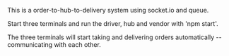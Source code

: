 This is a order-to-hub-to-delivery system using socket.io and queue.

Start three terminals and run the driver, hub and vendor with 'npm start'.

The three terminals will start taking and delivering orders automatically -- communicating with each other.

